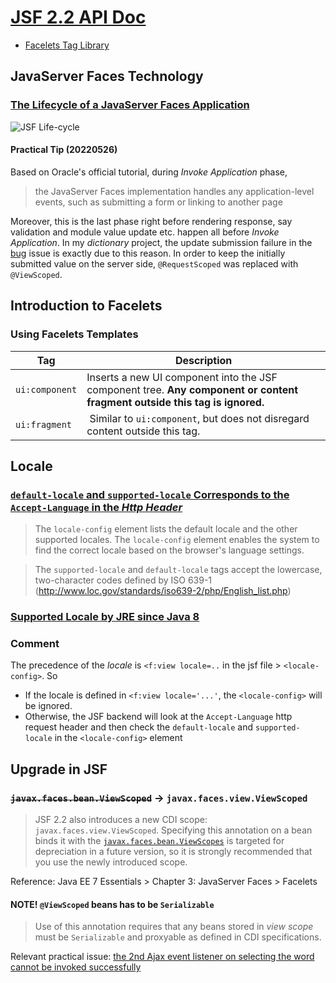 # [JSF 2.2 API Doc](https://docs.oracle.com/javaee/7/index.html)

 * [Facelets Tag Library](https://docs.oracle.com/javaee/7/javaserver-faces-2-2/vdldocs-facelets/toc.htm)

## JavaServer Faces Technology
### [The Lifecycle of a JavaServer Faces Application](https://docs.oracle.com/javaee/7/tutorial/jsf-intro006.htm)
![JSF Life-cycle](https://docs.oracle.com/javaee/7/tutorial/img/jeett_dt_016.png)
#### Practical Tip (20220526)
Based on Oracle's official tutorial, during *Invoke Application* phase,

> the JavaServer Faces implementation handles any application-level events, such as submitting a form or linking to another page

Moreover, this is the last phase right before rendering response, say validation and module value update etc. happen all before *Invoke Application*. In my *dictionary* project, the update submission failure in the [bug](https://github.com/rxue/dictionary/issues/19) issue is exactly due to this reason. In order to keep the initially submitted value on the server side, `@RequestScoped` was replaced with `@ViewScoped`.

## Introduction to Facelets
### Using Facelets Templates
Tag           | Description
--------------|----------------------------------------------------------------------------------------------------------------------------
`ui:component`| Inserts a new UI component into the JSF component tree. **Any component or content fragment outside this tag is ignored.**
`ui:fragment` | Similar to `ui:component`, but does not disregard content outside this tag.

## Locale
### [`default-locale` and `supported-locale` Corresponds to the `Accept-Language` in the *Http Header*](https://docs.oracle.com/javaee/7/tutorial/jsf-configure005.htm)

> The `locale-config` element lists the default locale and the other supported locales. The `locale-config` element enables the system to find the correct locale based on the browser's language settings.

> The `supported-locale` and `default-locale` tags accept the lowercase, two-character codes defined by ISO 639-1 (http://www.loc.gov/standards/iso639-2/php/English_list.php)

### [Supported Locale by JRE since Java 8](https://www.oracle.com/java/technologies/javase/jdk8-jre8-suported-locales.html)

### Comment 
The precedence of the *locale* is `<f:view locale=..` in the jsf file > `<locale-config>`. So 

* If the locale is defined in `<f:view locale='...'`, the `<locale-config>` will be ignored.
* Otherwise, the JSF backend will look at the `Accept-Language` http request header and then check the `default-locale` and `supported-locale` in the `<locale-config>` element

## Upgrade in JSF
### ~~`javax.faces.bean.ViewScoped`~~ -> `javax.faces.view.ViewScoped`
> JSF 2.2 also introduces a new CDI scope: `javax.faces.view.ViewScoped`. Specifying this annotation on a bean binds it with the  [`javax.faces.bean.ViewScopes`](https://github.com/rxue/learning-diary/tree/master/programming/java/ee/jsf2.0#view-scope) is targeted for depreciation in a future version, so it is strongly recommended that you use the newly introduced scope.

Reference: Java EE 7 Essentials > Chapter 3: JavaServer Faces > Facelets

#### NOTE! `@ViewScoped` beans has to be `Serializable`
> Use of this annotation requires that any beans stored in *view scope* must be `Serializable` and proxyable as defined in CDI specifications.

Relevant practical issue: [the 2nd Ajax event listener on selecting the word cannot be invoked successfully](https://github.com/rxue/dictionary/issues/57)
